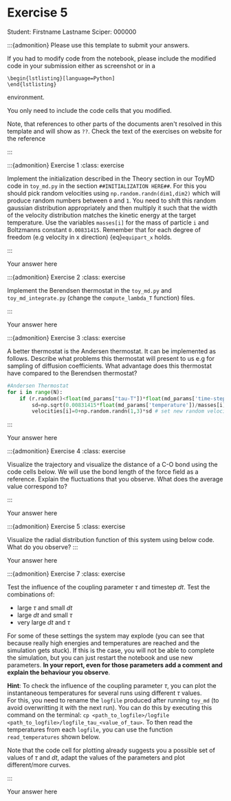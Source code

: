 # Exercise 5

Student:  Firstname Lastname    Sciper: 000000

:::{admonition} Please use this template to submit your answers. 

If you had to modify code from the notebook, please include the modified code in your submission either as screenshot or in a 

```
\begin{lstlisting}[language=Python]
\end{lstlisting}
```


environment. 

You only need to include the code cells that you modified.

Note, that references to other parts of the documents aren't resolved in this template and will show as `??`. Check the text of the exercises on website for the reference

:::

:::{admonition} Exercise 1
:class: exercise

Implement the initialization described in the Theory section in our ToyMD code in `toy_md.py` in the section `##INITIALIZATION HERE##`. For this you should pick random velocities using `np.random.randn(dim1,dim2)` which will produce random numbers between `0` and `1`. You need to shift this random gaussian distribution appropriately and then multiply it such that the width of the velocity distribution matches the kinetic energy at the target temperature. Use the variables `masses[i]` for the mass of particle `i` and Boltzmanns constant `0.00831415`. Remember that for each degree of freedom (e.g velocity in x direction) {eq}`equipart_x` holds.

:::

Your answer here

:::{admonition} Exercise 2
:class: exercise

Implement the Berendsen thermostat in the `toy_md.py` and `toy_md_integrate.py` (change the `compute_lambda_T` function) files. 

:::

Your answer here

:::{admonition} Exercise 3
:class: exercise

A better thermostat is the Andersen thermostat. It can be implemented as follows. Describe what problems this thermostat will present to us e.g for sampling of diffusion coefficients. What advantage does this thermostat have compared to the Berendsen thermostat?


``` python
#Andersen Thermostat
for i in range(N):
    if (r.random()<float(md_params["tau-T"])*float(md_params['time-step'])):# pick random particles according to nu
        sd=np.sqrt(0.00831415*float(md_params['temperature'])/masses[i])  # Velocity distribution at target temperature
        velocities[i]=0+np.random.randn(1,3)*sd # set new random velocities
```
:::

Your answer here

:::{admonition} Exercise 4
:class: exercise

Visualize the trajectory and visualize the distance of a C-O bond using the code cells below. 
We will use the bond length of the force field as a reference. 
Explain the fluctuations that you observe. What does the average value correspond to?

:::

Your answer here

:::{admonition} Exercise 5
:class: exercise

Visualize the radial distribution function of this system using below code. What do you observe?
:::

Your answer here

:::{admonition} Exercise 7
:class: exercise

Test the influence of the coupling parameter $\tau$ and timestep $dt$. 
Test the combinations of:
- large $\tau$ and small $dt$
- large $dt$ and small $\tau$ 
- very large $dt$ and $\tau$ 

For some of these settings the system may explode (you can see that because really high energies and temperatures are reached and the simulation gets stuck). If this is the case, you will not be able to complete the simulation, but you can just restart the notebook and use new parameters. **In your report, even for those parameters add a comment and explain the behaviour you observe**.

**Hint**: To check the influence of the coupling parameter $\tau$, you can plot the instantaneous temperatures for several runs using different $\tau$ values.   
For this, you need to rename the `logfile` produced after running `toy_md` (to avoid overwritting it with the next run). You can do this by executing this command on the terminal: `cp <path_to_logfile>/logfile <path_to_logfile>/logfile_tau_<value_of_tau>`. To then read the temperatures from each `logfile`, you can use the function `read_temperatures` shown below.

Note that the code cell for plotting already suggests you a possible set of values of $\tau$ and $dt$, adapt the values of the parameters and plot different/more curves.

:::

Your answer here